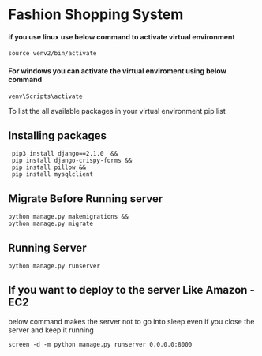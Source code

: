 # Fashion Shopping System



#### if you use linux use below command to activate virtual environment
```
source venv2/bin/activate
```
#### For windows you can activate the virtual enviroment using below command 
```
venv\Scripts\activate
```

To list the all available packages in your virtual environment
pip list


## Installing packages
```
 pip3 install django==2.1.0  &&
 pip install django-crispy-forms &&
 pip install pillow &&
 pip install mysqlclient 
```

## Migrate Before Running server
```
python manage.py makemigrations &&
python manage.py migrate
```

## Running Server
```
python manage.py runserver
```

## If you want to deploy to the server Like Amazon - EC2
below command makes the server not to go into sleep even if you close the server and keep it running
```
screen -d -m python manage.py runserver 0.0.0.0:8000
```
